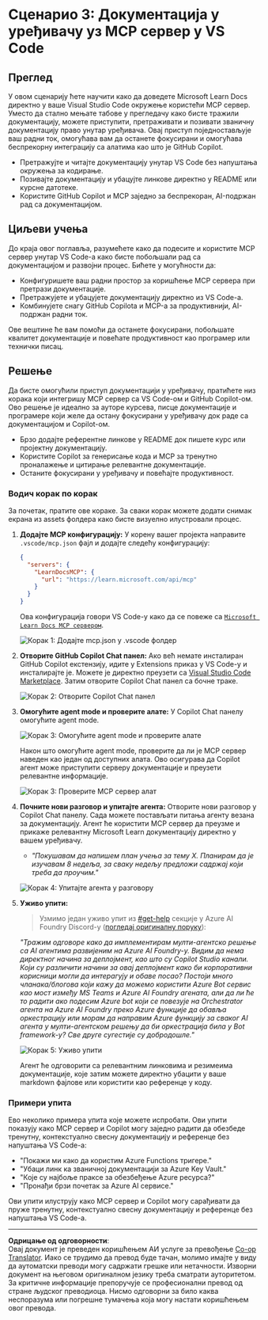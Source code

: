 <!--
CO_OP_TRANSLATOR_METADATA:
{
  "original_hash": "db532b1ec386c9ce38c791653dc3c881",
  "translation_date": "2025-06-21T14:44:16+00:00",
  "source_file": "09-CaseStudy/docs-mcp/solution/scenario3/README.md",
  "language_code": "sr"
}
-->
# Сценарио 3: Документација у уређивачу уз MCP сервер у VS Code

## Преглед

У овом сценарију ћете научити како да доведете Microsoft Learn Docs директно у ваше Visual Studio Code окружење користећи MCP сервер. Уместо да стално мењате табове у прегледачу како бисте тражили документацију, можете приступити, претраживати и позивати званичну документацију право унутар уређивача. Овај приступ поједностављује ваш радни ток, омогућава вам да останете фокусирани и омогућава беспрекорну интеграцију са алатима као што је GitHub Copilot.

- Претражујте и читајте документацију унутар VS Code без напуштања окружења за кодирање.
- Позивајте документацију и убацујте линкове директно у README или курсне датотеке.
- Користите GitHub Copilot и MCP заједно за беспрекоран, AI-подржан рад са документацијом.

## Циљеви учења

До краја овог поглавља, разумећете како да подесите и користите MCP сервер унутар VS Code-а како бисте побољшали рад са документацијом и развојни процес. Бићете у могућности да:

- Конфигуришете ваш радни простор за коришћење MCP сервера при претрази документације.
- Претражујете и убацујете документацију директно из VS Code-а.
- Комбинујете снагу GitHub Copilota и MCP-а за продуктивнији, AI-подржан радни ток.

Ове вештине ће вам помоћи да останете фокусирани, побољшате квалитет документације и повећате продуктивност као програмер или технички писац.

## Решење

Да бисте омогућили приступ документацији у уређивачу, пратићете низ корака који интегришу MCP сервер са VS Code-ом и GitHub Copilot-ом. Ово решење је идеално за ауторе курсева, писце документације и програмере који желе да остану фокусирани у уређивачу док раде са документацијом и Copilot-ом.

- Брзо додајте референтне линкове у README док пишете курс или пројектну документацију.
- Користите Copilot за генерисање кода и MCP за тренутно проналажење и цитирање релевантне документације.
- Останите фокусирани у уређивачу и повећајте продуктивност.

### Водич корак по корак

За почетак, пратите ове кораке. За сваки корак можете додати снимак екрана из assets фолдера како бисте визуелно илустровали процес.

1. **Додајте MCP конфигурацију:**
   У корену вашег пројекта направите `.vscode/mcp.json` фајл и додајте следећу конфигурацију:
   ```json
   {
     "servers": {
       "LearnDocsMCP": {
         "url": "https://learn.microsoft.com/api/mcp"
       }
     }
   }
   ```
   Ова конфигурација говори VS Code-у како да се повеже са [`Microsoft Learn Docs MCP сервером`](https://github.com/MicrosoftDocs/mcp).
   
   ![Корак 1: Додајте mcp.json у .vscode фолдер](../../../../../../translated_images/step1-mcp-json.c06a007fccc3edfaf0598a31903c9ec71476d9fd3ae6c1b2b4321fd38688ca4b.sr.png)
    
2. **Отворите GitHub Copilot Chat панел:**
   Ако већ немате инсталиран GitHub Copilot екстензију, идите у Extensions приказ у VS Code-у и инсталирајте је. Можете је директно преузети са [Visual Studio Code Marketplace](https://marketplace.visualstudio.com/items?itemName=GitHub.copilot-chat). Затим отворите Copilot Chat панел са бочне траке.

   ![Корак 2: Отворите Copilot Chat панел](../../../../../../translated_images/step2-copilot-panel.f1cc86e9b9b8cd1a85e4df4923de8bafee4830541ab255e3c90c09777fed97db.sr.png)

3. **Омогућите agent mode и проверите алате:**
   У Copilot Chat панелу омогућите agent mode.

   ![Корак 3: Омогућите agent mode и проверите алате](../../../../../../translated_images/step3-agent-mode.cdc32520fd7dd1d149c3f5226763c1d85a06d3c041d4cc983447625bdbeff4d4.sr.png)

   Након што омогућите agent mode, проверите да ли је MCP сервер наведен као један од доступних алата. Ово осигурава да Copilot агент може приступити серверу документације и преузети релевантне информације.
   
   ![Корак 3: Проверите MCP сервер алат](../../../../../../translated_images/step3-verify-mcp-tool.76096a6329cbfecd42888780f322370a0d8c8fa003ed3eeb7ccd23f0fc50c1ad.sr.png)

4. **Почните нови разговор и упитајте агента:**
   Отворите нови разговор у Copilot Chat панелу. Сада можете постављати питања агенту везана за документацију. Агент ће користити MCP сервер да преузме и прикаже релевантну Microsoft Learn документацију директно у вашем уређивачу.

   - *"Покушавам да напишем план учења за тему X. Планирам да је изучавам 8 недеља, за сваку недељу предложи садржај који треба да проучим."*

   ![Корак 4: Упитајте агента у разговору](../../../../../../translated_images/step4-prompt-chat.12187bb001605efc5077992b621f0fcd1df12023c5dce0464f8eb8f3d595218f.sr.png)

5. **Уживо упити:**

   > Узмимо један уживо упит из [#get-help](https://discord.gg/D6cRhjHWSC) секције у Azure AI Foundry Discord-у ([погледај оригиналну поруку](https://discord.com/channels/1113626258182504448/1385498306720829572)):
   
   *"Тражим одговоре како да имплементирам мулти-агентско решење са AI агентима развијеним на Azure AI Foundry-у. Видим да нема директног начина за деплојмент, као што су Copilot Studio канали. Који су различити начини за овај деплојмент како би корпоративни корисници могли да интерагују и обаве посао?
Постоји много чланака/блогова који кажу да можемо користити Azure Bot сервис као мост између MS Teams и Azure AI Foundry агената, али да ли ће то радити ако подесим Azure bot који се повезује на Orchestrator агента на Azure AI Foundry преко Azure функције да обавља оркестрацију или морам да направим Azure функцију за сваког AI агента у мулти-агентском решењу да би оркестрација била у Bot framework-у? Све друге сугестије су добродошле."*

   ![Корак 5: Уживо упити](../../../../../../translated_images/step5-live-queries.49db3e4a50bea27327e3cb18c24d263b7d134930d78e7392f9515a1c00264a7f.sr.png)

   Агент ће одговорити са релевантним линковима и резимеима документације, које затим можете директно убацити у ваше markdown фајлове или користити као референце у коду.

### Примери упита

Ево неколико примера упита које можете испробати. Ови упити показују како MCP сервер и Copilot могу заједно радити да обезбеде тренутну, контекстуално свесну документацију и референце без напуштања VS Code-а:

- "Покажи ми како да користим Azure Functions тригере."
- "Убаци линк ка званичној документацији за Azure Key Vault."
- "Које су најбоље праксе за обезбеђење Azure ресурса?"
- "Пронађи брзи почетак за Azure AI сервисе."

Ови упити илуструју како MCP сервер и Copilot могу сарађивати да пруже тренутну, контекстуално свесну документацију и референце без напуштања VS Code-а.

---

**Одрицање од одговорности**:  
Овај документ је преведен коришћењем АИ услуге за превођење [Co-op Translator](https://github.com/Azure/co-op-translator). Иако се трудимо да превод буде тачан, молимо имајте у виду да аутоматски преводи могу садржати грешке или нетачности. Изворни документ на његовом оригиналном језику треба сматрати ауторитетом. За критичне информације препоручује се професионални превод од стране људског преводиоца. Нисмо одговорни за било каква неспоразума или погрешне тумачења која могу настати коришћењем овог превода.
